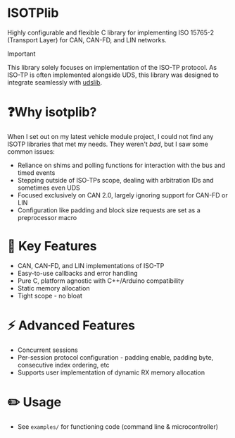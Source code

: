 # ISOTPlib
Highly configurable and flexible C library for implementing ISO 15765-2 (Transport Layer) for CAN, CAN-FD, and LIN networks.

> [!IMPORTANT] 
This library solely focuses on implementation of the ISO-TP protocol. As ISO-TP is often implemented alongside UDS, this library was designed to integrate seamlessly with [udslib](https://github.com/nickdaria/udslib).

# ❓Why isotplib?
When I set out on my latest vehicle module project, I could not find any ISOTP libraries that met my needs. They weren't *bad*, but I saw some common issues:
- Reliance on shims and polling functions for interaction with the bus and timed events
- Stepping outside of ISO-TPs scope, dealing with arbitration IDs and sometimes even UDS
- Focused exclusively on CAN 2.0, largely ignoring support for CAN-FD or LIN
- Configuration like padding and block size requests are set as a preprocessor macro

# 🚀 Key Features
- CAN, CAN-FD, and LIN implementations of ISO-TP
- Easy-to-use callbacks and error handling
- Pure C, platform agnostic with C++/Arduino compatibility
- Static memory allocation
- Tight scope - no bloat

# ⚡️ Advanced Features
- Concurrent sessions
- Per-session protocol configuration - padding enable, padding byte, consecutive index ordering, etc
- Supports user implementation of dynamic RX memory allocation

# ✏️ Usage
- See `examples/` for functioning code (command line & microcontroller)
